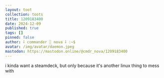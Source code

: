 ```yaml
---
layout: toot
collection: toots
title: 1209183400
date: 2024-12-09
published: true
tags: []
pinned: false
author: ⸸ commander ░ nova ⸸ :~$
avatar: /img/avatar/daemon.jpeg
mastodon: https://mastodon.online/@cmdr_nova/1209183400
---
```


i kinda want a steamdeck, but only because it's another linux thing to mess with

